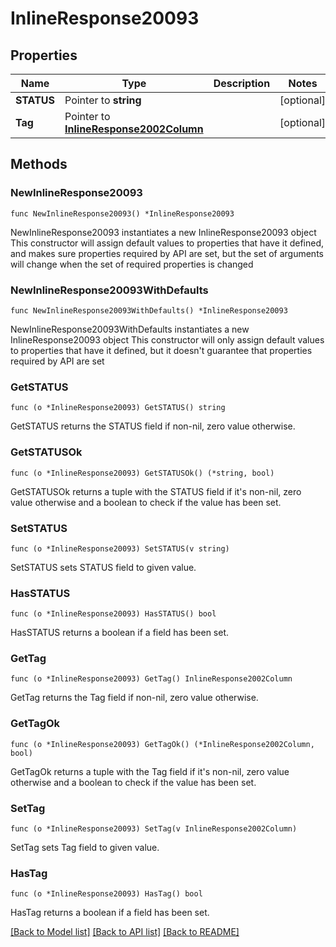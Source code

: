 # InlineResponse20093

## Properties

Name | Type | Description | Notes
------------ | ------------- | ------------- | -------------
**STATUS** | Pointer to **string** |  | [optional] 
**Tag** | Pointer to [**InlineResponse2002Column**](inline_response_200_2_column.md) |  | [optional] 

## Methods

### NewInlineResponse20093

`func NewInlineResponse20093() *InlineResponse20093`

NewInlineResponse20093 instantiates a new InlineResponse20093 object
This constructor will assign default values to properties that have it defined,
and makes sure properties required by API are set, but the set of arguments
will change when the set of required properties is changed

### NewInlineResponse20093WithDefaults

`func NewInlineResponse20093WithDefaults() *InlineResponse20093`

NewInlineResponse20093WithDefaults instantiates a new InlineResponse20093 object
This constructor will only assign default values to properties that have it defined,
but it doesn't guarantee that properties required by API are set

### GetSTATUS

`func (o *InlineResponse20093) GetSTATUS() string`

GetSTATUS returns the STATUS field if non-nil, zero value otherwise.

### GetSTATUSOk

`func (o *InlineResponse20093) GetSTATUSOk() (*string, bool)`

GetSTATUSOk returns a tuple with the STATUS field if it's non-nil, zero value otherwise
and a boolean to check if the value has been set.

### SetSTATUS

`func (o *InlineResponse20093) SetSTATUS(v string)`

SetSTATUS sets STATUS field to given value.

### HasSTATUS

`func (o *InlineResponse20093) HasSTATUS() bool`

HasSTATUS returns a boolean if a field has been set.

### GetTag

`func (o *InlineResponse20093) GetTag() InlineResponse2002Column`

GetTag returns the Tag field if non-nil, zero value otherwise.

### GetTagOk

`func (o *InlineResponse20093) GetTagOk() (*InlineResponse2002Column, bool)`

GetTagOk returns a tuple with the Tag field if it's non-nil, zero value otherwise
and a boolean to check if the value has been set.

### SetTag

`func (o *InlineResponse20093) SetTag(v InlineResponse2002Column)`

SetTag sets Tag field to given value.

### HasTag

`func (o *InlineResponse20093) HasTag() bool`

HasTag returns a boolean if a field has been set.


[[Back to Model list]](../README.md#documentation-for-models) [[Back to API list]](../README.md#documentation-for-api-endpoints) [[Back to README]](../README.md)


